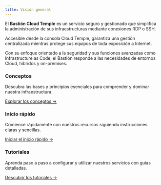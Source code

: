 ```yaml
---
title: Visión general
---
```


El **Bastión Cloud Temple** es un servicio seguro y gestionado que simplifica la administración de sus infraestructuras mediante conexiones RDP o SSH.

Accesible desde la consola Cloud Temple, garantiza una gestión centralizada mientras protege sus equipos de toda exposición a Internet.

Con su enfoque orientado a la seguridad y sus funciones avanzadas como Infrastructure as Code, el Bastión responde a las necesidades de entornos Cloud, híbridos y on-premises.

<div class="card-grid">
  <div class="card">
    <h3>Conceptos</h3>
    <p>Descubra las bases y principios esenciales para comprender y dominar nuestra infraestructura.</p>
    <a href="console/iam/concepts" class="card-link">Explorar los conceptos &rarr;</a>
  </div>
  <div class="card">
    <h3>Inicio rápido</h3>
    <p>Comience rápidamente con nuestros recursos siguiendo instrucciones claras y sencillas.</p>
    <a href="console/iam/quickstart" class="card-link">Iniciar el inicio rápido &rarr;</a>
  </div>
    <div class="card">
    <h3>Tutoriales</h3>
    <p>Aprenda paso a paso a configurar y utilizar nuestros servicios con guías detalladas.</p>
    <a href="console/iam/tutorials/sso_aad.md" class="card-link">Descubrir los tutoriales &rarr;</a>
  </div>
</div>
